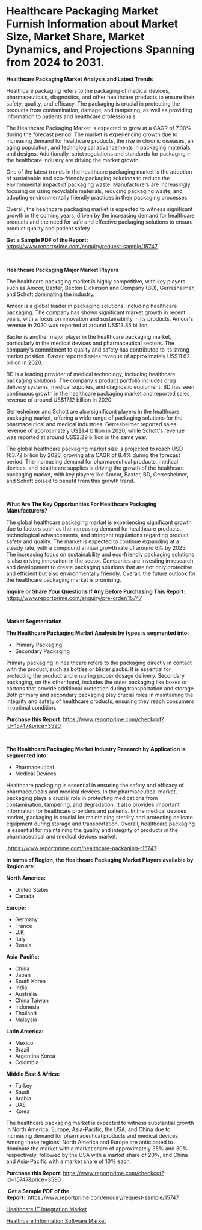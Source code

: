 <p><h1>Healthcare Packaging Market Furnish Information about Market Size, Market Share, Market Dynamics, and Projections Spanning from 2024 to 2031.</h1></p><p><strong>Healthcare Packaging Market Analysis and Latest Trends</strong></p>
<p><p>Healthcare packaging refers to the packaging of medical devices, pharmaceuticals, diagnostics, and other healthcare products to ensure their safety, quality, and efficacy. The packaging is crucial in protecting the products from contamination, damage, and tampering, as well as providing information to patients and healthcare professionals.</p><p>The Healthcare Packaging Market is expected to grow at a CAGR of 7.00% during the forecast period. The market is experiencing growth due to increasing demand for healthcare products, the rise in chronic diseases, an aging population, and technological advancements in packaging materials and designs. Additionally, strict regulations and standards for packaging in the healthcare industry are driving the market growth.</p><p>One of the latest trends in the healthcare packaging market is the adoption of sustainable and eco-friendly packaging solutions to reduce the environmental impact of packaging waste. Manufacturers are increasingly focusing on using recyclable materials, reducing packaging waste, and adopting environmentally friendly practices in their packaging processes.</p><p>Overall, the healthcare packaging market is expected to witness significant growth in the coming years, driven by the increasing demand for healthcare products and the need for safe and effective packaging solutions to ensure product quality and patient safety.</p></p>
<p><strong>Get a Sample PDF of the Report:&nbsp;</strong> <a href="https://www.reportprime.com/enquiry/request-sample/15747">https://www.reportprime.com/enquiry/request-sample/15747</a></p>
<p>&nbsp;</p>
<p><strong>Healthcare Packaging Major Market Players</strong></p>
<p><p>The healthcare packaging market is highly competitive, with key players such as Amcor, Baxter, Becton Dickinson and Company (BD), Gerresheimer, and Schott dominating the industry. </p><p>Amcor is a global leader in packaging solutions, including healthcare packaging. The company has shown significant market growth in recent years, with a focus on innovation and sustainability in its products. Amcor's revenue in 2020 was reported at around US$13.85 billion.</p><p>Baxter is another major player in the healthcare packaging market, particularly in the medical devices and pharmaceutical sectors. The company's commitment to quality and safety has contributed to its strong market position. Baxter reported sales revenue of approximately US$11.62 billion in 2020.</p><p>BD is a leading provider of medical technology, including healthcare packaging solutions. The company's product portfolio includes drug delivery systems, medical supplies, and diagnostic equipment. BD has seen continuous growth in the healthcare packaging market and reported sales revenue of around US$17.12 billion in 2020.</p><p>Gerresheimer and Schott are also significant players in the healthcare packaging market, offering a wide range of packaging solutions for the pharmaceutical and medical industries. Gerresheimer reported sales revenue of approximately US$1.4 billion in 2020, while Schott's revenue was reported at around US$2.29 billion in the same year.</p><p>The global healthcare packaging market size is projected to reach USD 163.72 billion by 2026, growing at a CAGR of 8.4% during the forecast period. The increasing demand for pharmaceutical products, medical devices, and healthcare supplies is driving the growth of the healthcare packaging market, with key players like Amcor, Baxter, BD, Gerresheimer, and Schott poised to benefit from this growth trend.</p></p>
<p>&nbsp;</p>
<p><strong>What Are The Key Opportunities For Healthcare Packaging Manufacturers?</strong></p>
<p><p>The global healthcare packaging market is experiencing significant growth due to factors such as the increasing demand for healthcare products, technological advancements, and stringent regulations regarding product safety and quality. The market is expected to continue expanding at a steady rate, with a compound annual growth rate of around 6% by 2025. The increasing focus on sustainability and eco-friendly packaging solutions is also driving innovation in the sector. Companies are investing in research and development to create packaging solutions that are not only protective and efficient but also environmentally friendly. Overall, the future outlook for the healthcare packaging market is promising.</p></p>
<p><strong>Inquire or Share Your Questions If Any Before Purchasing This Report:</strong> <a href="https://www.reportprime.com/enquiry/pre-order/15747">https://www.reportprime.com/enquiry/pre-order/15747</a></p>
<p>&nbsp;</p>
<p><strong>Market Segmentation</strong></p>
<p><strong>The Healthcare Packaging Market Analysis by types is segmented into:</strong></p>
<p><ul><li>Primary Packaging</li><li>Secondary Packaging</li></ul></p>
<p><p>Primary packaging in healthcare refers to the packaging directly in contact with the product, such as bottles or blister packs. It is essential for protecting the product and ensuring proper dosage delivery. Secondary packaging, on the other hand, includes the outer packaging like boxes or cartons that provide additional protection during transportation and storage. Both primary and secondary packaging play crucial roles in maintaining the integrity and safety of healthcare products, ensuring they reach consumers in optimal condition.</p></p>
<p><strong>Purchase this Report:&nbsp;</strong><a href="https://www.reportprime.com/checkout?id=15747&price=3590">https://www.reportprime.com/checkout?id=15747&price=3590</a></p>
<p>&nbsp;</p>
<p><strong>The Healthcare Packaging Market Industry Research by Application is segmented into:</strong></p>
<p><ul><li>Pharmaceutical</li><li>Medical Devices</li></ul></p>
<p><p>Healthcare packaging is essential in ensuring the safety and efficacy of pharmaceuticals and medical devices. In the pharmaceutical market, packaging plays a crucial role in protecting medications from contamination, tampering, and degradation. It also provides important information for healthcare providers and patients. In the medical devices market, packaging is crucial for maintaining sterility and protecting delicate equipment during storage and transportation. Overall, healthcare packaging is essential for maintaining the quality and integrity of products in the pharmaceutical and medical devices market.</p></p>
<p><a href="https://www.reportprime.com/healthcare-packaging-r15747">&nbsp;https://www.reportprime.com/healthcare-packaging-r15747</a></p>
<p><strong>In terms of Region, the Healthcare Packaging Market Players available by Region are:</strong></p>
<p>
    <p> <strong> North America: </strong>
        <ul>
            <li>United States</li>
            <li>Canada</li>
        </ul>
        </p> 
    <p> <strong> Europe: </strong>
        <ul>
            <li>Germany</li>
            <li>France</li>
            <li>U.K.</li>
            <li>Italy</li>
            <li>Russia</li>
        </ul>
        </p> 
    <p> <strong> Asia-Pacific: </strong>
        <ul>
            <li>China</li>
            <li>Japan</li>
            <li>South Korea</li>
            <li>India</li>
            <li>Australia</li>
            <li>China Taiwan</li>
            <li>Indonesia</li>
            <li>Thailand</li>
            <li>Malaysia</li>
        </ul>
        </p> 
    <p> <strong> Latin America: </strong>
        <ul>
            <li>Mexico</li>
            <li>Brazil</li>
            <li>Argentina Korea</li>
            <li>Colombia</li>
        </ul>
        </p> 
    <p> <strong> Middle East & Africa: </strong>
        <ul>
            <li>Turkey</li>
            <li>Saudi</li>
            <li>Arabia</li>
            <li>UAE</li>
            <li>Korea</li>
        </ul>
    </p>
    </p>
<p><p>The healthcare packaging market is expected to witness substantial growth in North America, Europe, Asia-Pacific, the USA, and China due to increasing demand for pharmaceutical products and medical devices. Among these regions, North America and Europe are anticipated to dominate the market with a market share of approximately 35% and 30% respectively, followed by the USA with a market share of 20%, and China and Asia-Pacific with a market share of 10% each.</p></p>
<p><strong>Purchase this Report: </strong><a href="https://www.reportprime.com/checkout?id=15747&price=3590">https://www.reportprime.com/checkout?id=15747&price=3590</a></p>
<p>&nbsp;<strong>Get a Sample PDF of the Report:&nbsp;&nbsp;</strong><a href="https://www.reportprime.com/enquiry/request-sample/15747">https://www.reportprime.com/enquiry/request-sample/15747</a></p>
<p><strong></strong></p>
<p><p><a href="https://github.com/edytherolanlouisejk1miz0wig/Market-Research-Report-List-2/blob/main/healthcare-it-integration-market.md">Healthcare IT Integration Market</a></p><p><a href="https://github.com/peachesmcdowel1/Market-Research-Report-List-2/blob/main/healthcare-information-software-market.md">Healthcare Information Software Market</a></p></p>